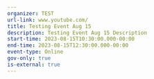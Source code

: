 ```yaml
---
organizer: TEST
url-link: www.youtube.com/
title: Testing Event Aug 15
description: Testing Event Aug 15 Description
start-time: 2023-08-15T10:30:00.000-00:00
end-time: 2023-08-15T12:30:00.000-00:00
event-type: Online
gov-only: true
is-external: true
---
```

